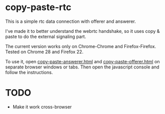 copy-paste-rtc
==============

This is a simple rtc data connection with offerer and answerer. 

I've made it to better understand the webrtc handshake, so it uses copy & paste to do the external signaling part. 

The current version works only on Chrome-Chrome and Firefox-Firefox. Tested on Chrome 28 and Firefox 22. 


To use it, open [copy-paste-answerer.html](https://rawgithub.com/massahud/webrtc-tests/master/copy-paste-rtc/copy-paste-answerer.html) 
and [copy-paste-offerer.html](https://rawgithub.com/massahud/webrtc-tests/master/copy-paste-rtc/copy-paste-offerer.html) 
on separate browser windows or tabs. Then open the javascript console and follow the
instructions.

TODO
====
- Make it work cross-browser
